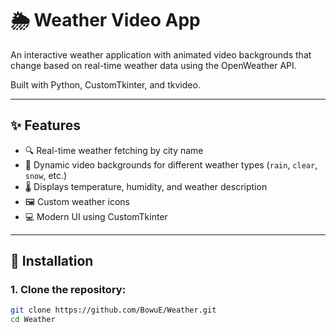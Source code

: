 # 🌦️ Weather Video App

An interactive weather application with animated video backgrounds that change based on real-time weather data using the OpenWeather API.

Built with Python, CustomTkinter, and tkvideo.

---

## ✨ Features

- 🔍 Real-time weather fetching by city name
- 🎥 Dynamic video backgrounds for different weather types (`rain`, `clear`, `snow`, etc.)
- 🌡️ Displays temperature, humidity, and weather description
- 🖼️ Custom weather icons
- 💻 Modern UI using CustomTkinter

---

## 🚀 Installation

### 1. Clone the repository:
```bash
git clone https://github.com/BowuE/Weather.git
cd Weather
